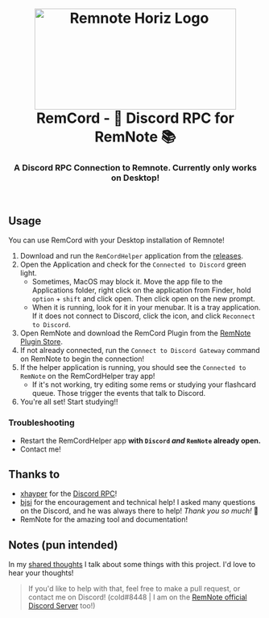 <h1 align="center">
<img src="https://raw.githubusercontent.com/coldenate/remcord/main/public/rn-profile-logo.svg" alt="Remnote Horiz Logo" width="400" height="200"><br/>
RemCord - 💬 Discord RPC for RemNote 📚</h1>

<h3 align="center">A Discord RPC Connection to Remnote. Currently only works on Desktop!</h3>

<br/>

## Usage

You can use RemCord with your Desktop installation of Remnote!

 <!-- Simply open Discord and run the `Connect to Discord Gateway` command on RemNote to begin the connection!
As you traverse RemNote, the extension will be automatically updating your presence. -->

1. Download and run the `RemCordHelper` application from the [releases](https://github.com/coldenate/RemCordHelper/releases).
2. Open the Application and check for the `Connected to Discord` green light.
   - Sometimes, MacOS may block it. Move the app file to the Applications folder, right click on the application from Finder, hold `option` + `shift` and click open. Then click open on the new prompt.
   - When it is running, look for it in your menubar. It is a tray application. If it does not connect to Discord, click the icon, and click `Reconnect to Discord`.
3. Open RemNote and download the RemCord Plugin from the [RemNote Plugin Store](https://remnote.com/plugins/remcord).
4. If not already connected, run the `Connect to Discord Gateway` command on RemNote to begin the connection!
5. If the helper application is running, you should see the `Connected to RemNote` on the RemCordHelper tray app!
   - If it's not working, try editing some rems or studying your flashcard queue. Those trigger the events that talk to Discord.
6. You're all set! Start studying!!

### Troubleshooting

- Restart the RemCordHelper app **with `Discord` _and_ `RemNote` already open.**
- Contact me!

## Thanks to

- [xhayper](https://github.com/xhayper) for the [Discord RPC](https://github.com/xhayper/discord-rpc)!
- [bjsi](https://github.com/bjsi) for the encouragement and technical help! I asked many questions on the Discord, and he was always there to help! _Thank you so much!_ 🙏
- RemNote for the amazing tool and documentation!

## Notes (pun intended)

In my [shared thoughts](./thoughts.md) I talk about some things with this project. I'd love to hear your thoughts!

> If you'd like to help with that, feel free to make a pull request, or contact me on Discord! (cold#8448 | I am on the [RemNote official Discord Server](https://discord.gg/t5MCBFnWEe) too!)

